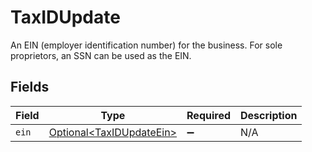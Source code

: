 # TaxIDUpdate

An EIN (employer identification number) for the business. For sole proprietors, an SSN can be used as the EIN.


## Fields

| Field                                                                  | Type                                                                   | Required                                                               | Description                                                            |
| ---------------------------------------------------------------------- | ---------------------------------------------------------------------- | ---------------------------------------------------------------------- | ---------------------------------------------------------------------- |
| `ein`                                                                  | [Optional\<TaxIDUpdateEin>](../../models/components/TaxIDUpdateEin.md) | :heavy_minus_sign:                                                     | N/A                                                                    |